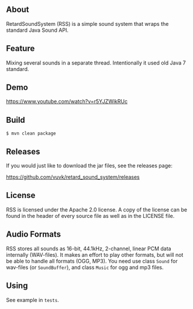 About
-----
RetardSoundSystem (RSS) is a simple sound system that wraps the standard Java Sound API.

Feature
-----
Mixing several sounds in a separate thread. Intentionally it used old Java 7 standard.

Demo
-----
https://www.youtube.com/watch?v=r5YJZWikRUc

Build
-----
`$ mvn clean package`

Releases
--------
If you would just like to download the jar files, see the releases page:

https://github.com/vuvk/retard_sound_system/releases

License
-------
RSS is licensed under the Apache 2.0 license.  A copy of the license can
be found in the header of every source file as well as in the LICENSE file.

Audio Formats
-------------
RSS stores all sounds as 16-bit, 44.1kHz, 2-channel, linear PCM data
internally (WAV-files). It makes an effort to play other formats, but will not be able
to handle all formats (OGG, MP3).
You need use class `Sound` for wav-files (or `SoundBuffer`), and class `Music` for ogg and mp3 files.

Using
---------------
See example in `tests`.
